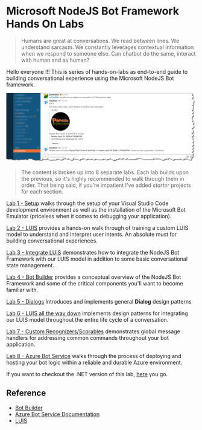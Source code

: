 # Microsoft NodeJS Bot Framework Hands On Labs

> Humans are great at conversations. We read between lines. We understand sarcasm. We constantly leverages contextual information when we respond to someone else. Can chatbot do the same, interact with human and as human?

Hello everyone !!! This is series of hands-on-labs as end-to-end guide to building conversational experience using the Microsoft NodeJS Bot framework.

![Screenshot](images/bot-slack.png)

> The content is broken up into 8 separate labs.  Each lab builds upon the previous, so it's highly recommended to walk through them in order.  That being said, if you're impatient I've added *starter* projects for each section.  

[Lab 1 - Setup](1-setup) walks through the setup of your Visual Studio Code development environment as well as the installation of the Microsoft Bot Emulator (priceless when it comes to debugging your application).

[Lab 2 - LUIS](2-luis) provides a hands-on walk through of training a custom LUIS model to understand and interpret user intents.  An absolute must for building conversational experiences.

[Lab 3 - Integrate LUIS](3-integrate-luis) demonstrates how to integrate the NodeJS Bot Framework with our LUIS model in addition to some basic conversational state management.

[Lab 4 - Bot Builder](4-bot-builder) provides a conceptual overview of the NodeJS Bot Framework and some of the critical components you'll want to become familiar with.

[Lab 5 - Dialogs](5-dialogs) Introduces and implements general **Dialog** design patterns

[Lab 6 - LUIS all the way down](6-luis-all-the-way-down) implements design patterns for integrating our LUIS model throughout the entire life cycle of a conversation.

[Lab 7 - Custom Recognizers/Scorables](7-scorables) demonstrates global message handlers for
addressing common commands throughout your bot application.

[Lab 8 - Azure Bot Service](8-azure-bot-services) walks through the process of deploying and hosting your bot logic within a reliable and durable Azure environment.

If you want to checkout the .NET version of this lab, [here](https://github.com/gtewksbury/Microsoft-Bot-Framework-HOL) you go. 

## Reference

- [Bot Builder](https://github.com/Microsoft/BotBuilder)
- [Azure Bot Service Documentation](https://docs.microsoft.com/en-us/azure/bot-service/nodejs/bot-builder-nodejs-quickstart?view=azure-bot-service-3.0)
- [LUIS](https://www.luis.ai/home)

